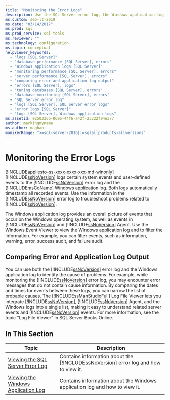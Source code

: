 ```yaml
---
title: "Monitoring the Error Logs"
description: Use the SQL Server error log, the Windows application log, and the SQL Server Management Studio Log File Viewer to troubleshoot problems related to SQL Server.
ms.custom: seo-lt-2019
ms.date: "03/14/2017"
ms.prod: sql
ms.prod_service: sql-tools
ms.reviewer: ""
ms.technology: configuration
ms.topic: conceptual
helpviewer_keywords: 
  - "logs [SQL Server]"
  - "database performance [SQL Server], errors"
  - "Windows application logs [SQL Server]"
  - "monitoring performance [SQL Server], errors"
  - "server performance [SQL Server], errors"
  - "comparing error and application log output"
  - "errors [SQL Server], logs"
  - "tuning databases [SQL Server], errors"
  - "database monitoring [SQL Server], errors"
  - "SQL Server error log"
  - "logs [SQL Server], SQL Server error logs"
  - "error logs [SQL Server]"
  - "logs [SQL Server], Windows application logs"
ms.assetid: e250336b-0695-44f6-a42f-23222f94e377
author: markingmyname
ms.author: maghan
monikerRange: ">=sql-server-2016||=sqlallproducts-allversions"
---
```

# Monitoring the Error Logs
[!INCLUDE[appliesto-ss-xxxx-xxxx-xxx-md-winonly](../../includes/appliesto-ss-xxxx-xxxx-xxx-md-winonly.md)]
  [!INCLUDE[ssNoVersion](../../includes/ssnoversion-md.md)] logs certain system events and user-defined events to the [!INCLUDE[ssNoVersion](../../includes/ssnoversion-md.md)] error log and the [!INCLUDE[msCoName](../../includes/msconame-md.md)] Windows application log. Both logs automatically timestamp all recorded events. Use the information in the [!INCLUDE[ssNoVersion](../../includes/ssnoversion-md.md)] error log to troubleshoot problems related to [!INCLUDE[ssNoVersion](../../includes/ssnoversion-md.md)].  
  
 The Windows application log provides an overall picture of events that occur on the Windows operating system, as well as events in [!INCLUDE[ssNoVersion](../../includes/ssnoversion-md.md)] and [!INCLUDE[ssNoVersion](../../includes/ssnoversion-md.md)] Agent. Use the Windows Event Viewer to view the Windows application log and to filter the information. For example, you can filter events, such as information, warning, error, success audit, and failure audit.  
  
## Comparing Error and Application Log Output  
 You can use both the [!INCLUDE[ssNoVersion](../../includes/ssnoversion-md.md)] error log and the Windows application log to identify the cause of problems. For example, while monitoring the [!INCLUDE[ssNoVersion](../../includes/ssnoversion-md.md)] error log, you may encounter error messages that do not contain cause information. By comparing the dates and times for events between these logs, you can narrow the list of probable causes. The [!INCLUDE[ssManStudioFull](../../includes/ssmanstudiofull-md.md)] Log File Viewer lets you integrate [!INCLUDE[ssNoVersion](../../includes/ssnoversion-md.md)], [!INCLUDE[ssNoVersion](../../includes/ssnoversion-md.md)] Agent, and the Windows logs into a single list, making it easy to understand related server events and [!INCLUDE[ssNoVersion](../../includes/ssnoversion-md.md)] events. For more information, see the topic "Log File Viewer" in SQL Server Books Online.  
  
## In This Section  
  
|Topic|Description|  
|-----------|-----------------|  
|[Viewing the SQL Server Error Log](../../tools/configuration-manager/viewing-the-sql-server-error-log.md)|Contains information about the [!INCLUDE[ssNoVersion](../../includes/ssnoversion-md.md)] error log and how to view it.|  
|[Viewing the Windows Application Log](../../tools/configuration-manager/viewing-the-windows-application-log.md)|Contains information about the Windows application log and how to view it.|  
  
  
